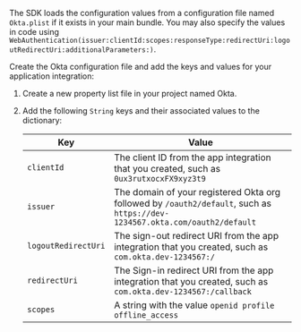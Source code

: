 The SDK loads the configuration values from a configuration file named `Okta.plist` if it exists in your main bundle. You may also specify the values in code using `WebAuthentication(issuer:clientId:scopes:responseType:redirectUri:logoutRedirectUri:additionalParameters:)`.

Create the Okta configuration file and add the keys and values for your application integration:

1. Create a new property list file in your project named Okta.
1. Add the following `String` keys and their associated values to the dictionary:

   | Key | Value |
   | --- | ----- |
   | `clientId` | The client ID from the app integration that you created, such as `0ux3rutxocxFX9xyz3t9` |
   | `issuer` | The domain of your registered Okta org followed by `/oauth2/default`, such as `https://dev-1234567.okta.com/oauth2/default` |
   | `logoutRedirectUri` | The sign-out redirect URI from the app integration that you created, such as `com.okta.dev-1234567:/` |
   | `redirectUri` | The Sign-in redirect URI from the app integration that you created, such as `com.okta.dev-1234567:/callback` |
   | `scopes` | A string with the value `openid profile offline_access` |{:.table .table-word-break}
